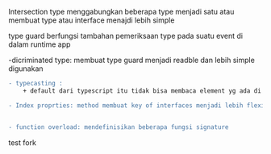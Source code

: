 Intersection type menggabungkan beberapa type menjadi satu atau 
membuat type atau interface menajdi lebih simple


type guard berfungsi tambahan pemeriksaan type pada suatu event di dalam runtime app

-dicriminated type: membuat type guard menjadi readble dan lebih simple digunakan

```diff
- typecasting :
    + default dari typescript itu tidak bisa membaca element yg ada di html makan dari itu typecasting berguna dalam penggunaan case tersebut

- Index proprties: method membuat key of interfaces menjadi lebih flexible


- function overload: mendefinisikan beberapa fungsi signature
```

test fork